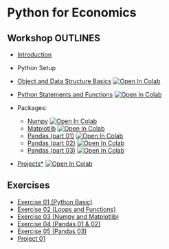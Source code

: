 # Python for Economics

## Workshop OUTLINES

- [Introduction](https://github.com/saeed-saffari/UT-workshop-sum2021/blob/main/Lecture/Py%20for%20Econ-Intro-UT%20Workshop-Sum%202021.pdf)
- Python Setup
- [Object and Data Structure Basics](https://github.com/saeed-saffari/UT-workshop-sum2021/blob/main/Lecture/1.%20Data%20Structure%20Basics.ipynb) [![Open In Colab](https://colab.research.google.com/assets/colab-badge.svg)](https://colab.research.google.com/github/saeed-saffari/UT-workshop-sum2021/blob/main/Lecture/1.%20Data%20Structure%20Basics.ipynb)

- [Python Statements and Functions](https://github.com/saeed-saffari/UT-workshop-sum2021/blob/main/Lecture/2.%20Conditional%20Control%20and%20Function.ipynb) [![Open In Colab](https://colab.research.google.com/assets/colab-badge.svg)](https://colab.research.google.com/github/saeed-saffari/UT-workshop-sum2021/blob/main/Lecture/2.%20Conditional%20Control%20and%20Function.ipynb)

- Packages:
  - [Numpy](https://github.com/saeed-saffari/UT-workshop-sum2021/blob/main/Lecture/3.%20NumPy.ipynb) [![Open In Colab](https://colab.research.google.com/assets/colab-badge.svg)](https://colab.research.google.com/github/saeed-saffari/UT-workshop-sum2021/blob/main/Lecture/3.%20NumPy.ipynb)
  - [Matplotlib](https://github.com/saeed-saffari/UT-workshop-sum2021/blob/main/Lecture/4.%20Matplotlib.ipynb) [![Open In Colab](https://colab.research.google.com/assets/colab-badge.svg)](https://colab.research.google.com/github/saeed-saffari/UT-workshop-sum2021/blob/main/Lecture/4.%20Matplotlib.ipynb)
  - [Pandas (part 01)](https://github.com/saeed-saffari/) [![Open In Colab](https://colab.research.google.com/assets/colab-badge.svg)](https://colab.research.google.com/github/saeed-saffari/)
  - [Pandas (part 02)](https://github.com/saeed-saffari/) [![Open In Colab](https://colab.research.google.com/assets/colab-badge.svg)](https://colab.research.google.com/github/saeed-saffari/)
  - [Pandas (part 03)](https://github.com/saeed-saffari/) [![Open In Colab](https://colab.research.google.com/assets/colab-badge.svg)](https://colab.research.google.com/github/saeed-saffari/)
  
  
- [Projects*](https://github.com/saeed-saffari/) [![Open In Colab](https://colab.research.google.com/assets/colab-badge.svg)](https://colab.research.google.com/github/saeed-saffari/)

## Exercises
- [Exercise 01 (Python Basic)](https://drive.google.com/file/d/1fpXzyGLCmcA-kS-H4ja2fDw478lg-Dy9/view?usp=sharing)
- [Exercise 02 (Loops and Functions)](https://drive.google.com/file/d/18XfueMdxNANZeASv77MYh865_5M8Zl4F/view?usp=sharing)
- [Exercise 03 (Numpy and Matplotlib)](https://drive.google.com/file/d/1BkYSxm-xzf0hULsclBpqNmVL6kgQh5tK/view?usp=sharing)
- [Exercise 04 (Pandas 01 & 02)]()
- [Exercise 05 (Pandas 03)]()
- [Project 01]()


